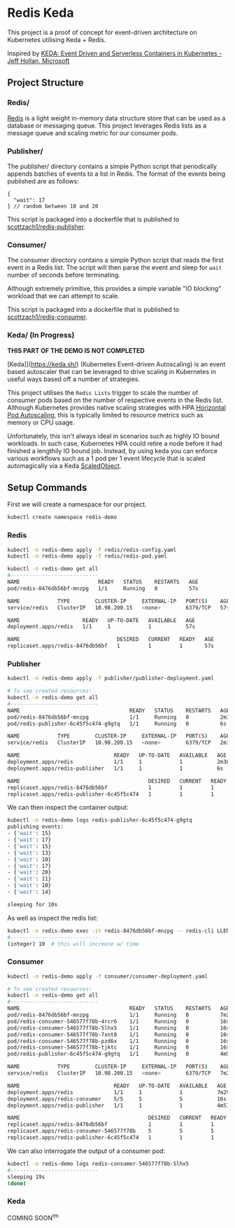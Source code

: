 # Redis Keda

This project is a proof of concept for event-driven architecture on Kubernetes utilising Keda + Redis.

Inspired by [KEDA: Event Driven and Serverless Containers in Kubernetes - Jeff Hollan, Microsoft](https://www.youtube.com/watch?v=ZK2SS_GXF-g&t=1631s)

## Project Structure

### Redis/

[Redis](https://redis.io/) is a light weight in-memory data structure store that can be used as a database or messaging
queue. This project leverages Redis lists as a message queue and scaling metric for our consumer pods.

### Publisher/

The publisher/ directory contains a simple Python script that periodically appends batches of events to a list in Redis.
The format of the events being published are as follows:

```json5
{
  "wait": 17
} // random between 10 and 20
```

This script is packaged into a dockerfile that is published
to [scottzach1/redis-publisher](https://hub.docker.com/repository/docker/scottzach1/redis-publisher).

### Consumer/

The consumer directory contains a simple Python script that reads the first event in a Redis list. The script will then
parse the event and sleep for `wait` number of seconds before terminating.

Although extremely primitive, this provides a simple variable "IO blocking" workload that we can attempt to scale.

This script is packaged into a dockerfile that is published
to [scottzach1/redis-consumer](https://hub.docker.com/repository/docker/scottzach1/redis-consumer).

### Keda/ (In Progress)

**THIS PART OF THE DEMO IS NOT COMPLETED**

[Keda]](https://keda.sh/) (Kubernetes Event-driven Autoscaling) is an event based autoscaler that can be leveraged to
drive scaling in Kubernetes in useful ways based off a number of strategies.

This project utilises the `Redis Lists` trigger to scale the number of consumer pods based on the number of respective
events in the Redis list. Although Kubernetes provides native scaling strategies with
HPA [Horizontal Pod Autoscaling](https://kubernetes.io/docs/tasks/run-application/horizontal-pod-autoscale/), this is
typically limited to resource metrics such as memory or CPU usage.

Unfortunately, this isn't always ideal in scenarios such as highly IO bound workloads. In such case, Kubernetes HPA
could retire a node before it had finished a lengthily IO bound job. Instead, by using keda you can enforce various
workflows such as a 1 pod per 1 event lifecycle that is scaled automagically via a
Keda [ScaledObject](https://keda.sh/docs/1.4/concepts/scaling-deployments/#scaledobject-spec).

## Setup Commands

First we will create a namespace for our project. 

```bash
kubectl create namespace redis-demo
```

### Redis

```bash
kubectl -n redis-demo apply -f redis/redis-config.yaml
kubectl -n redis-demo apply -f redis/redis-pod.yaml

kubectl -n redis-demo get all
#----------------------------
NAME                         READY   STATUS    RESTARTS   AGE
pod/redis-8476db56bf-mnzpg   1/1     Running   0          57s

NAME            TYPE        CLUSTER-IP     EXTERNAL-IP   PORT(S)    AGE
service/redis   ClusterIP   10.98.200.15   <none>        6379/TCP   57s

NAME                    READY   UP-TO-DATE   AVAILABLE   AGE
deployment.apps/redis   1/1     1            1           57s

NAME                               DESIRED   CURRENT   READY   AGE
replicaset.apps/redis-8476db56bf   1         1         1       57s
```

### Publisher

```bash
kubectl -n redis-demo apply -f publisher/publisher-deployment.yaml

# To see created resources:
kubectl -n redis-demo get all
#----------------------------
NAME                                   READY   STATUS    RESTARTS   AGE
pod/redis-8476db56bf-mnzpg             1/1     Running   0          2m38s
pod/redis-publisher-6c45f5c474-g9gtq   1/1     Running   0          6s

NAME            TYPE        CLUSTER-IP     EXTERNAL-IP   PORT(S)    AGE
service/redis   ClusterIP   10.98.200.15   <none>        6379/TCP   2m38s

NAME                              READY   UP-TO-DATE   AVAILABLE   AGE
deployment.apps/redis             1/1     1            1           2m38s
deployment.apps/redis-publisher   1/1     1            1           6s

NAME                                         DESIRED   CURRENT   READY   AGE
replicaset.apps/redis-8476db56bf             1         1         1       2m38s
replicaset.apps/redis-publisher-6c45f5c474   1         1         1       6s
```

We can then inspect the container output:

```bash
kubectl -n redis-demo logs redis-publisher-6c45f5c474-g9gtq
publishing events:
- {'wait': 15}
- {'wait': 17}
- {'wait': 15}
- {'wait': 13}
- {'wait': 10}
- {'wait': 17}
- {'wait': 20}
- {'wait': 11}
- {'wait': 10}
- {'wait': 14}

sleeping for 10s
```

As well as inspect the redis list:

```bash
kubectl -n redis-demo exec -it redis-8476db56bf-mnzpg -- redis-cli LLEN events
#----------------------------
(integer) 10  # this will increase w/ time
```

### Consumer

```bash
kubectl -n redis-demo apply -f consumer/consumer-deployment.yaml

# To see created resources:
kubectl -n redis-demo get all
#----------------------------
NAME                                   READY   STATUS    RESTARTS   AGE
pod/redis-8476db56bf-mnzpg             1/1     Running   0          7m29s
pod/redis-consumer-546577f78b-4rcr6    1/1     Running   0          16s
pod/redis-consumer-546577f78b-5lhx5    1/1     Running   0          16s
pod/redis-consumer-546577f78b-7xnt8    1/1     Running   0          16s
pod/redis-consumer-546577f78b-pzd6x    1/1     Running   0          16s
pod/redis-consumer-546577f78b-tjktc    1/1     Running   0          16s
pod/redis-publisher-6c45f5c474-g9gtq   1/1     Running   0          4m57s

NAME            TYPE        CLUSTER-IP     EXTERNAL-IP   PORT(S)    AGE
service/redis   ClusterIP   10.98.200.15   <none>        6379/TCP   7m29s

NAME                              READY   UP-TO-DATE   AVAILABLE   AGE
deployment.apps/redis             1/1     1            1           7m29s
deployment.apps/redis-consumer    5/5     5            5           16s
deployment.apps/redis-publisher   1/1     1            1           4m57s

NAME                                         DESIRED   CURRENT   READY   AGE
replicaset.apps/redis-8476db56bf             1         1         1       7m29s
replicaset.apps/redis-consumer-546577f78b    5         5         5       16s
replicaset.apps/redis-publisher-6c45f5c474   1         1         1       4m57s
```

We can also interrogate the output of a consumer pod:

```bash
kubectl -n redis-demo logs redis-consumer-546577f78b-5lhx5
#----------------------------
sleeping 19s
(done)
```

### Keda

COMING SOON<sup>tm</sup>
